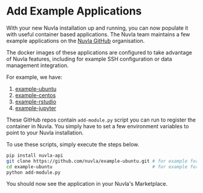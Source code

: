 # Add Example Applications

With your new Nuvla installation up and running, you can now populate it with useful container based applications. The Nuvla team maintains a few example applications on the [Nuvla GitHub](https://github.com/nuvla) organisation.

The docker images of these applications are configured to take advantage of Nuvla features, including for example SSH configuration or data management integration.

For example, we have:
1. [example-ubuntu](https://github.com/nuvla/example-ubuntu)
2. [example-centos](https://github.com/nuvla/example-centos)
3. [example-rstudio](https://github.com/nuvla/example-rstudio)
4. [example-jupyter](https://github.com/nuvla/example-jupyter)

These GitHub repos contain `add-module.py` script you can run to register the container in Nuvla. You simply have to set a few environment variables to point to your Nuvla installation.

To use these scripts, simply execute the steps below. 

```sh
pip install nuvla-api
git clone https://github.com/nuvla/example-ubuntu.git # for example for Ubuntu
cd example-ubuntu                                     # for example for Ubuntu
python add-module.py
```

You should now see the application in your Nuvla's Marketplace.